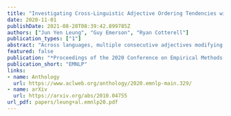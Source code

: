 ```yaml
---
title: "Investigating Cross-Linguistic Adjective Ordering Tendencies with a Latent-Variable Model"
date: 2020-11-01
publishDate: 2021-08-20T08:39:42.899785Z
authors: ["Jun Yen Leung", "Guy Emerson", "Ryan Cotterell"]
publication_types: ["1"]
abstract: "Across languages, multiple consecutive adjectives modifying a noun (e.g. ``the big red dog″) follow certain unmarked ordering rules. While explanatory accounts have been put forward, much of the work done in this area has relied primarily on the intuitive judgment of native speakers, rather than on corpus data. We present the first purely corpus-driven model of multi-lingual adjective ordering in the form of a latent-variable model that can accurately order adjectives across 24 different languages, even when the training and testing languages are different. We utilize this novel statistical model to provide strong converging evidence for the existence of universal, cross-linguistic, hierarchical adjective ordering tendencies."
featured: false
publication: "*Proceedings of the 2020 Conference on Empirical Methods in Natural Language Processing*"
publication_short: "EMNLP"
links:
- name: Anthology
  url: https://www.aclweb.org/anthology/2020.emnlp-main.329/
- name: arXiv
  url: https://arxiv.org/abs/2010.04755
url_pdf: papers/leung+al.emnlp20.pdf
---
```


